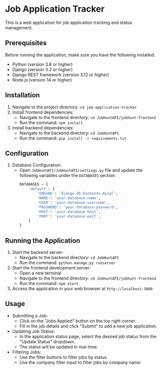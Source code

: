 # Job Application Tracker

This is a web application for job application tracking and status management.

## Prerequisites

Before running the application, make sure you have the following installed:

- Python (version 3.8 or higher)
- Django (version 3.2 or higher)
- Django REST framework (version 3.12 or higher)
- Node.js (version 14 or higher)

## Installation

1. Navigate to the project directory: `cd job-application-tracker`
2. Install frontend dependencies:
   - Navigate to the frontend directory: `cd JobHuntAPI/jobhunt-frontend`
   - Run the command: `npm install`
3. Install backend dependencies:
   - Navigate to the backend directory: `cd JobHuntAPI`
   - Run the command: `pip install -r requirements.txt`

## Configuration

1. Database Configuration:
   - Open `JobHuntAPI/JobHuntAPI/settings.py` file and update the following variables under the `DATABASES` section:
     ```python
     DATABASES = {
         'default': {
             'ENGINE': 'django.db.backends.mysql',
             'NAME': 'your-database-name',
             'USER': 'your-database-username',
             'PASSWORD': 'your-database-password',
             'HOST': 'your-database-host',
             'PORT': 'your-database-port',
         }
     }
     ```

## Running the Application

1. Start the backend server:
   - Navigate to the backend directory: `cd JobHuntAPI`
   - Run the command: `python manage.py runserver`
2. Start the frontend development server:
   - Open a new terminal
   - Navigate to the frontend directory: `cd JobHuntAPI/jobhunt-frontend`
   - Run the command: `npm start`
3. Access the application in your web browser at `http://localhost:3000`

## Usage

- Submitting a Job:
  - Click on the "Jobs Applied" button on the top right corner.
  - Fill in the job details and click "Submit" to add a new job application.
- Updating Job Status:
  - In the application status page, select the desired job status from the "Update Status" dropdown.
  - The status will be updated in real-time.
- Filtering Jobs:
  - Use the filter buttons to filter jobs by status.
  - Use the company filter input to filter jobs by company name.

